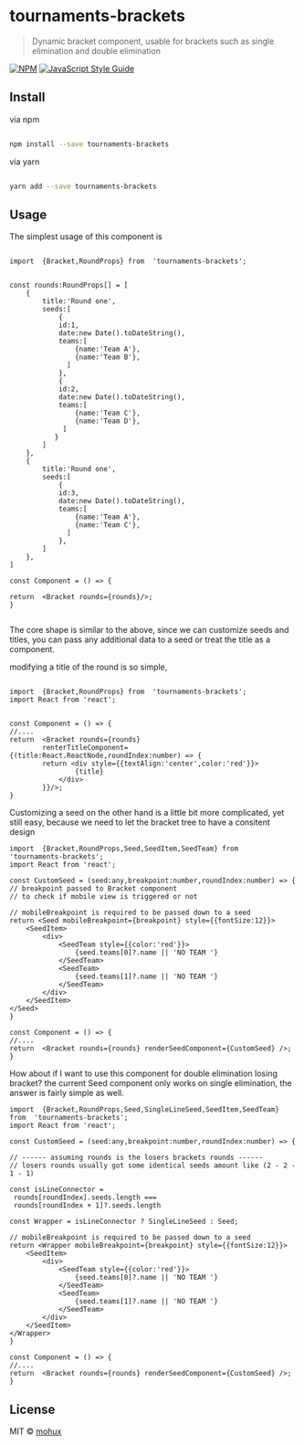 
# tournaments-brackets



> Dynamic bracket component, usable for brackets such as single elimination and double elimination



[![NPM](https://img.shields.io/npm/v/tournaments-brackets.svg)](https://www.npmjs.com/package/tournaments-brackets) [![JavaScript Style Guide](https://img.shields.io/badge/code_style-standard-brightgreen.svg)](https://standardjs.com)



## Install


via npm
```bash

npm install --save tournaments-brackets

```
via yarn
```bash

yarn add --save tournaments-brackets

```


## Usage


The simplest usage of this component is
```tsx

import  {Bracket,RoundProps} from  'tournaments-brackets';


const rounds:RoundProps[] = [
	{
		title:'Round one',
		seeds:[
			{
			id:1,
			date:new Date().toDateString(),
			teams:[
				{name:'Team A'},
				{name:'Team B'},
			  ]
			},
			{
			id:2,
			date:new Date().toDateString(),
			teams:[
				{name:'Team C'},
				{name:'Team D'},
			 ]
		   }
		]
	},
	{
		title:'Round one',
		seeds:[
			{
			id:3,
			date:new Date().toDateString(),
			teams:[
				{name:'Team A'},
				{name:'Team C'},
			  ]
			},
		]
	},
]

const Component = () => {

return  <Bracket rounds={rounds}/>;
}


```

The core shape is similar to the above, since we can customize seeds and titles, you can pass any additional data to a seed or treat the title as a component.

  modifying a title of the round is so simple,
```tsx

import  {Bracket,RoundProps} from  'tournaments-brackets';
import React from 'react';


const Component = () => {
//....
return  <Bracket rounds={rounds}
		renterTitleComponent={(title:React.ReactNode,roundIndex:number) => {
		return <div style={{textAlign:'center',color:'red'}}>
				{title}
			</div>
		}}/>;
}
```

Customizing a seed on the other hand is a little bit more complicated, yet still easy,
because we need to let the bracket tree to have a consitent design

```tsx
import  {Bracket,RoundProps,Seed,SeedItem,SeedTeam} from  'tournaments-brackets';
import React from 'react';

const CustomSeed = (seed:any,breakpoint:number,roundIndex:number) => {
// breakpoint passed to Bracket component
// to check if mobile view is triggered or not

// mobileBreakpoint is required to be passed down to a seed
return <Seed mobileBreakpoint={breakpoint} style={{fontSize:12}}>
	<SeedItem>
		<div>
			<SeedTeam style={{color:'red'}}>
				{seed.teams[0]?.name || 'NO TEAM '}
			</SeedTeam>
			<SeedTeam>
				{seed.teams[1]?.name || 'NO TEAM '}
			</SeedTeam>
		</div>
	</SeedItem>
</Seed>
}

const Component = () => {
//....
return  <Bracket rounds={rounds} renderSeedComponent={CustomSeed} />;
}
```

How about if I want to use this component for double elimination losing bracket? the current Seed component only works on single elimination, the answer is fairly simple as well.

```tsx
import  {Bracket,RoundProps,Seed,SingleLineSeed,SeedItem,SeedTeam} from  'tournaments-brackets';
import React from 'react';

const CustomSeed = (seed:any,breakpoint:number,roundIndex:number) => {

// ------ assuming rounds is the losers brackets rounds ------
// losers rounds usually got some identical seeds amount like (2 - 2 - 1 - 1)

const isLineConnector =
 rounds[roundIndex].seeds.length ===
 rounds[roundIndex + 1]?.seeds.length

const Wrapper = isLineConnector ? SingleLineSeed : Seed;

// mobileBreakpoint is required to be passed down to a seed
return <Wrapper mobileBreakpoint={breakpoint} style={{fontSize:12}}>
	<SeedItem>
		<div>
			<SeedTeam style={{color:'red'}}>
				{seed.teams[0]?.name || 'NO TEAM '}
			</SeedTeam>
			<SeedTeam>
				{seed.teams[1]?.name || 'NO TEAM '}
			</SeedTeam>
		</div>
	</SeedItem>
</Wrapper>
}

const Component = () => {
//....
return  <Bracket rounds={rounds} renderSeedComponent={CustomSeed} />;
}
```

## License



MIT © [mohux](https://github.com/mohux)
